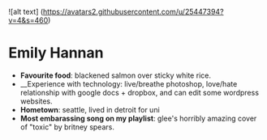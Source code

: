 ![alt text] (https://avatars2.githubusercontent.com/u/25447394?v=4&s=460)
# Emily Hannan

* __Favourite food__: blackened salmon over sticky white rice. 
* __Experience with technology: live/breathe photoshop, love/hate relationship with google docs + dropbox, and can edit some wordpress websites. 
* __Hometown__: seattle, lived in detroit for uni
* __Most embarassing song on my playlist__: glee's horribly amazing cover of "toxic" by britney spears. 
